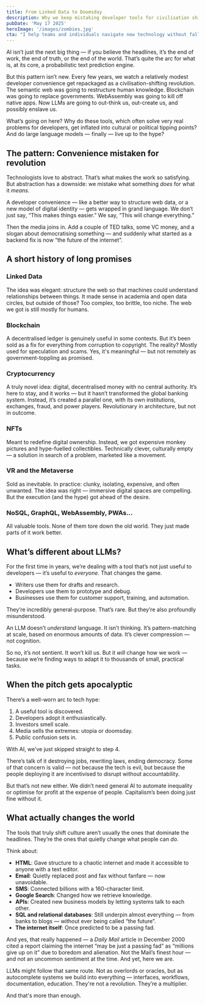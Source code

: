 ```yaml
---
title: From Linked Data to Doomsday
description: Why we keep mistaking developer tools for civilisation shifts
pubDate: 'May 17 2025'
heroImage: '/images/zombies.jpg'
cta: "I help teams and individuals navigate new technology without falling for the pitch. Whether it’s AI, ethical tracking, or a better CMS — I help you build what actually works."
---
```

AI isn’t just the next big thing — if you believe the headlines, it’s the end of work, the end of truth, or the end of the world. That’s quite the arc for what is, at its core, a probabilistic text prediction engine.

But this pattern isn’t new. Every few years, we watch a relatively modest developer convenience get repackaged as a civilisation-shifting revolution. The semantic web was going to restructure human knowledge. Blockchain was going to replace governments. WebAssembly was going to kill off native apps. Now LLMs are going to out-think us, out-create us, and possibly enslave us.

What’s going on here? Why do these tools, which often solve very real problems for developers, get inflated into cultural or political tipping points? And do large language models — finally — live up to the hype?

## The pattern: Convenience mistaken for revolution

Technologists love to abstract. That’s what makes the work so satisfying. But abstraction has a downside: we mistake what something *does* for what it *means*.

A developer convenience — like a better way to structure web data, or a new model of digital identity — gets wrapped in grand language. We don’t just say, “This makes things easier.” We say, “This will change everything.”

Then the media joins in. Add a couple of TED talks, some VC money, and a slogan about democratising something — and suddenly what started as a backend fix is now “the future of the internet”.

## A short history of long promises

### **Linked Data**  
  The idea was elegant: structure the web so that machines could understand relationships between things. It made sense in academia and open data circles, but outside of those? Too complex, too brittle, too niche. The web we got is still mostly for humans.

### **Blockchain**  
  A decentralised ledger is genuinely useful in some contexts. But it’s been sold as a fix for everything from corruption to copyright. The reality? Mostly used for speculation and scams. Yes, it's meaningful — but not remotely as government-toppling as promised.

### **Cryptocurrency**  
  A truly novel idea: digital, decentralised money with no central authority. It’s here to stay, and it works — but it hasn’t transformed the global banking system. Instead, it’s created a parallel one, with its own institutions, exchanges, fraud, and power players. Revolutionary in architecture, but not in outcome.

### **NFTs**  
  Meant to redefine digital ownership. Instead, we got expensive monkey pictures and hype-fuelled collectibles. Technically clever, culturally empty — a solution in search of a problem, marketed like a movement.

### **VR and the Metaverse**  
  Sold as inevitable. In practice: clunky, isolating, expensive, and often unwanted. The idea was right — immersive digital spaces are compelling. But the execution (and the hype) got ahead of the desire.

### **NoSQL, GraphQL, WebAssembly, PWAs...**  
  All valuable tools. None of them tore down the old world. They just made parts of it work better.

## What’s different about LLMs?

For the first time in years, we’re dealing with a tool that’s not just useful to developers — it’s useful to *everyone*. That changes the game.

- Writers use them for drafts and research.  
- Developers use them to prototype and debug.  
- Businesses use them for customer support, training, and automation.

They’re incredibly general-purpose. That’s rare. But they’re also profoundly misunderstood.

An LLM doesn’t *understand* language. It isn’t thinking. It’s pattern-matching at scale, based on enormous amounts of data. It’s clever compression — not cognition.

So no, it’s not sentient. It won’t kill us. But it *will* change how we work — because we’re finding ways to adapt it to thousands of small, practical tasks.

## When the pitch gets apocalyptic

There’s a well-worn arc to tech hype:
1. A useful tool is discovered.
2. Developers adopt it enthusiastically.
3. Investors smell scale.
4. Media sells the extremes: utopia or doomsday.
5. Public confusion sets in.

With AI, we’ve just skipped straight to step 4.

There’s talk of it destroying jobs, rewriting laws, ending democracy. Some of that concern is valid — not because the tech is evil, but because the people deploying it are incentivised to disrupt without accountability.

But that’s not new either. We didn’t need general AI to automate inequality or optimise for profit at the expense of people. Capitalism’s been doing just fine without it.

## What actually changes the world

The tools that truly shift culture aren’t usually the ones that dominate the headlines. They’re the ones that quietly change what people can *do*.

Think about:
- **HTML**: Gave structure to a chaotic internet and made it accessible to anyone with a text editor.
- **Email**: Quietly replaced post and fax without fanfare — now unavoidable.
- **SMS**: Connected billions with a 160-character limit.
- **Google Search**: Changed how we retrieve knowledge.
- **APIs**: Created new business models by letting systems talk to each other.
- **SQL and relational databases**: Still underpin almost everything — from banks to blogs — without ever being called “the future”.
- **The internet itself**: Once predicted to be a passing fad.

And yes, that really happened — a *Daily Mail* article in December 2000 cited a report claiming the internet “may be just a passing fad” as “millions give up on it” due to boredom and alienation. Not the Mail’s finest hour — and not an uncommon sentiment at the time. And yet, here we are.

LLMs might follow that same route. Not as overlords or oracles, but as autocomplete systems we build into everything — interfaces, workflows, documentation, education. They're not a revolution. They’re a multiplier.

And that's more than enough.
